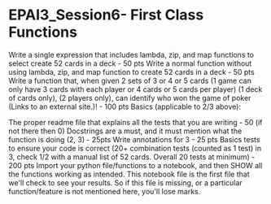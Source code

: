 # EPAI3_Session6- First Class Functions

Write a single expression that includes lambda, zip, and map functions to select create 52 cards in a deck - 50 pts
Write a normal function without using lambda, zip, and map function to create 52 cards in a deck - 50 pts
Write a function that, when given 2 sets of 3 or 4 or 5 cards (1 game can only have 3 cards with each player or 4 cards or 5 cards per player) (1 deck of cards only), (2 players only), can identify who won the game of poker (Links to an external site.)! - 100 pts
Basics (applicable to 2/3 above):

The proper readme file that explains all the tests that you are writing - 50 (if not there then 0)
Docstrings are a must, and it must mention what the function is doing (2, 3) - 25pts
Write annotations for 3 - 25 pts
Basics tests to ensure your code is correct (20+ combination tests (counted as 1 test) in 3, check 1/2 with a manual list of 52 cards. Overall 20 tests at minimum) - 200 pts
Import your python file/functions to a notebook, and then SHOW all the functions working as intended. This notebook file is the first file that we'll check to see your results. So if this file is missing, or a particular function/feature is not mentioned here, you'll lose marks. 
